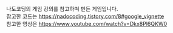 나도코딩의 게임 강의를 참고하며 만든 게임입니다.  
참고한 코드는 https://nadocoding.tistory.com/8#google_vignette  
참고한 영상은 https://www.youtube.com/watch?v=Dkx8Pl6QKW0
